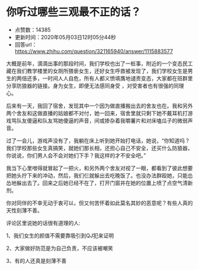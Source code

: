 # 你听过哪些三观最不正的话？
- 点赞数：14385
- 更新时间：2020年05月03日12时05分44秒
- 回答url：https://www.zhihu.com/question/321165940/answer/1115883577
<body>
 <p data-pid="-AL1HAZ-">大概是前年，滴滴出事的那段时间，我们学校也出了一桩事，附近的一个变态民工藏在我们教学楼里的女厕所猥亵女生，还好女生呼救被发现了，我们学校女生是男生的两倍还多，一时间人人自危，所有人都义愤填膺地谴责变态，大家都在班群里分享防狼器的链接。身为女生，即便无法感同身受 ，对受害者也有很强的同理心。</p>
 <p data-pid="7cDr36LX">后来有一天，我回了宿舍，发现其中一个因为做直播搬出去的舍友也在。我和另外两个舍友和这做直播的姑娘都不对付，她一回来，宿舍里就只剩下她不戴耳机打游戏骂队友傻逼和队友骂她傻逼的声音，间或掺杂着我嚼薯片和对床嗑瓜子的微弱声音。</p>
 <p data-pid="XwSw729C">过了一会儿，游戏声没有了，我躺在床上听到她开始打电话，她说，“你知道吗？我们学校那些女生真搞笑，就她们那长相，还担心自己不安全，还买什么防狼器，你说说，你们男人会不会对她们下手？我这样的才不安全吧。”</p>
 <p data-pid="yo_JscBO">我当下心里噌得就冒起了一把火，和另外两个舍友对视了一眼，都看到了彼此想要把她头拧下来的冲动，然后，我们仨就躲出去吃晚饭了。也没办法群殴她，只能怂怂地躲出去了。回来之后她已经不在了，打开门窗并在她的位置上喷了点空气清新剂。</p>
 <p data-pid="gd5GM2EY">你对同伴的不幸无动于衷可以，但又何苦怀着如此莫名其妙的恶意呢？有些人真的天性刻薄不善。</p>
 <p data-pid="8rOxGJ4D">评论区里说她的话很有道理的人:</p>
 <p data-pid="WphPe--S">1、我们女生的颜值不需要靠吸引到QJ犯来证明</p>
 <p data-pid="PsQf37yd">2、大家做好防范是为自己负责，不应该被嘲笑</p>
 <p data-pid="hTaE-BAc">3、有的人还真是刻薄不善</p>
</body>